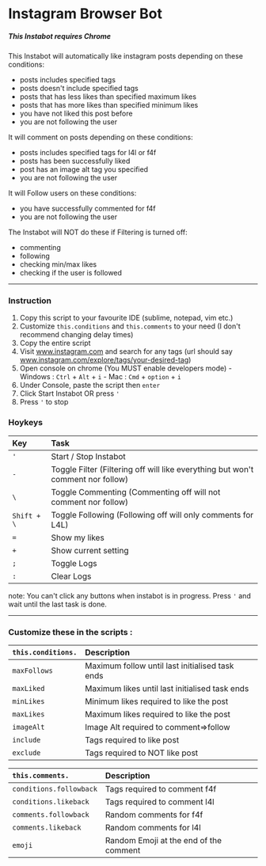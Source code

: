 # Instagram Browser Bot

##### *This Instabot requires Chrome*

This Instabot will automatically like instagram posts depending on these conditions:
  * posts includes specified tags
  * posts doesn't include specified tags
  * posts that has less likes than specified maximum likes
  * posts that has more likes than specified minimum likes
  * you have not liked this post before
  * you are not following the user

It will comment on posts depending on these conditions:
  * posts includes specified tags for l4l or f4f
  * posts has been successfully liked
  * post has an image alt tag you specified
  * you are not following the user

It will Follow users on these conditions:
  * you have successfully commented for f4f
  * you are not following the user

The Instabot will NOT do these if Filtering is turned off:
  * commenting
  * following
  * checking min/max likes
  * checking if the user is followed

---
### Instruction
  1. Copy this script to your favourite IDE (sublime, notepad, vim etc.)
  2. Customize `this.conditions` and `this.comments` to your need (I don't recommend changing delay times)
  3. Copy the entire script
  4. Visit www.instagram.com and search for any tags (url should say www.instagram.com/explore/tags/your-desired-tag)
  5. Open console on chrome (You MUST enable developers mode)
    - Windows : `Ctrl` + `Alt` + `i`
    - Mac : `Cmd` + `option` + `i`
  6. Under Console, paste the script then `enter`
  7. Click Start Instabot OR press `'`
  8. Press `'` to stop

### Hoykeys

  | Key         | Task                                                                            |
  | :---------- | :-----------                                                                    |
  | `'`         | Start / Stop Instabot                                                           |
  | `-`         | Toggle Filter (Filtering off will like everything but won't comment nor follow) |
  | `\`         | Toggle Commenting (Commenting off will not comment nor follow)                  |
  | `Shift + \` | Toggle Following (Following off will only comments for L4L)                     |
  | `=`         | Show my likes                                                                   |
  | `+`         | Show current setting                                                            |
  | `;`         | Toggle Logs                                                                     |
  | `:`         | Clear Logs                                                                      |

note: You can't click any buttons when instabot is in progress. Press `'` and wait until the last task is done.

---

### Customize these in the scripts :
  | `this.conditions.` | Description                                     |
  | :---------------   | :---------------------------------------------  |
  | `maxFollows`       | Maximum follow until last initialised task ends |
  | `maxLiked`         | Maximum likes until last initialised task ends  |
  | `minLikes`         | Minimum likes required to like the post         |
  | `maxLikes`         | Maximum likes required to like the post         |
  | `imageAlt`         | Image Alt required to comment=>follow           |
  | `include`          | Tags required to like post                      |
  | `exclude`          | Tags required to NOT like post                  |

  | `this.comments.`        | Description                                    |
  | :---------------        | :--------------------------------------------- |
  | `conditions.followback` | Tags required to comment f4f                   |
  | `conditions.likeback`   | Tags required to comment l4l                   |
  | `comments.followback`   | Random comments for f4f                        |
  | `comments.likeback`     | Random comments for l4l                        |
  | `emoji`                 | Random Emoji at the end of the comment         |

